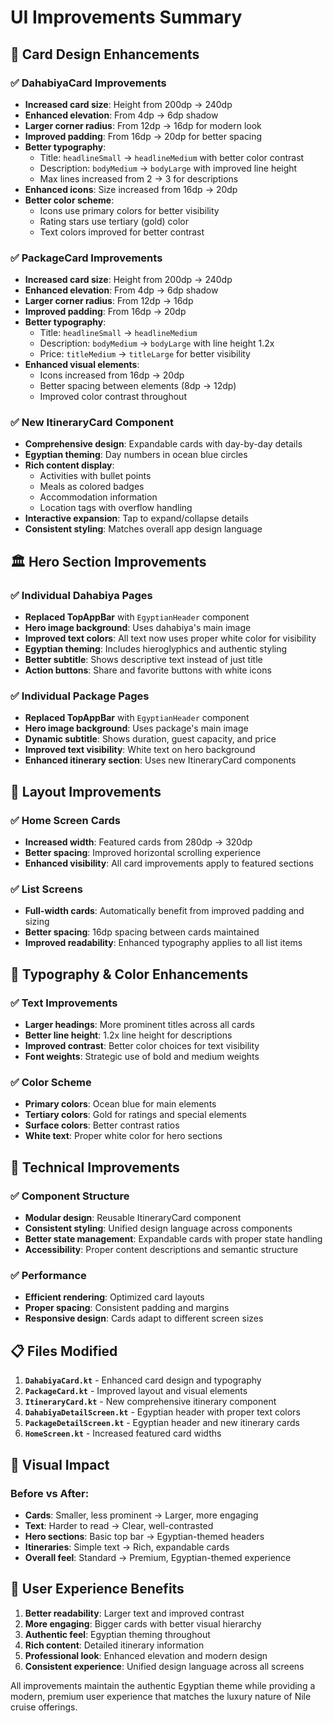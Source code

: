 # UI Improvements Summary

## 🎨 Card Design Enhancements

### ✅ **DahabiyaCard Improvements**
- **Increased card size**: Height from 200dp → 240dp
- **Enhanced elevation**: From 4dp → 6dp shadow
- **Larger corner radius**: From 12dp → 16dp for modern look
- **Improved padding**: From 16dp → 20dp for better spacing
- **Better typography**: 
  - Title: `headlineSmall` → `headlineMedium` with better color contrast
  - Description: `bodyMedium` → `bodyLarge` with improved line height
  - Max lines increased from 2 → 3 for descriptions
- **Enhanced icons**: Size increased from 16dp → 20dp
- **Better color scheme**: 
  - Icons use primary colors for better visibility
  - Rating stars use tertiary (gold) color
  - Text colors improved for better contrast

### ✅ **PackageCard Improvements**
- **Increased card size**: Height from 200dp → 240dp
- **Enhanced elevation**: From 4dp → 6dp shadow
- **Larger corner radius**: From 12dp → 16dp
- **Improved padding**: From 16dp → 20dp
- **Better typography**:
  - Title: `headlineSmall` → `headlineMedium`
  - Description: `bodyMedium` → `bodyLarge` with line height 1.2x
  - Price: `titleMedium` → `titleLarge` for better visibility
- **Enhanced visual elements**:
  - Icons increased from 16dp → 20dp
  - Better spacing between elements (8dp → 12dp)
  - Improved color contrast throughout

### ✅ **New ItineraryCard Component**
- **Comprehensive design**: Expandable cards with day-by-day details
- **Egyptian theming**: Day numbers in ocean blue circles
- **Rich content display**:
  - Activities with bullet points
  - Meals as colored badges
  - Accommodation information
  - Location tags with overflow handling
- **Interactive expansion**: Tap to expand/collapse details
- **Consistent styling**: Matches overall app design language

## 🏛️ Hero Section Improvements

### ✅ **Individual Dahabiya Pages**
- **Replaced TopAppBar** with `EgyptianHeader` component
- **Hero image background**: Uses dahabiya's main image
- **Improved text colors**: All text now uses proper white color for visibility
- **Egyptian theming**: Includes hieroglyphics and authentic styling
- **Better subtitle**: Shows descriptive text instead of just title
- **Action buttons**: Share and favorite buttons with white icons

### ✅ **Individual Package Pages**
- **Replaced TopAppBar** with `EgyptianHeader` component
- **Hero image background**: Uses package's main image
- **Dynamic subtitle**: Shows duration, guest capacity, and price
- **Improved text visibility**: White text on hero background
- **Enhanced itinerary section**: Uses new ItineraryCard components

## 📱 Layout Improvements

### ✅ **Home Screen Cards**
- **Increased width**: Featured cards from 280dp → 320dp
- **Better spacing**: Improved horizontal scrolling experience
- **Enhanced visibility**: All card improvements apply to featured sections

### ✅ **List Screens**
- **Full-width cards**: Automatically benefit from improved padding and sizing
- **Better spacing**: 16dp spacing between cards maintained
- **Improved readability**: Enhanced typography applies to all list items

## 🎯 Typography & Color Enhancements

### ✅ **Text Improvements**
- **Larger headings**: More prominent titles across all cards
- **Better line height**: 1.2x line height for descriptions
- **Improved contrast**: Better color choices for text visibility
- **Font weights**: Strategic use of bold and medium weights

### ✅ **Color Scheme**
- **Primary colors**: Ocean blue for main elements
- **Tertiary colors**: Gold for ratings and special elements
- **Surface colors**: Better contrast ratios
- **White text**: Proper white color for hero sections

## 🔧 Technical Improvements

### ✅ **Component Structure**
- **Modular design**: Reusable ItineraryCard component
- **Consistent styling**: Unified design language across components
- **Better state management**: Expandable cards with proper state handling
- **Accessibility**: Proper content descriptions and semantic structure

### ✅ **Performance**
- **Efficient rendering**: Optimized card layouts
- **Proper spacing**: Consistent padding and margins
- **Responsive design**: Cards adapt to different screen sizes

## 📋 Files Modified

1. **`DahabiyaCard.kt`** - Enhanced card design and typography
2. **`PackageCard.kt`** - Improved layout and visual elements
3. **`ItineraryCard.kt`** - New comprehensive itinerary component
4. **`DahabiyaDetailScreen.kt`** - Egyptian header with proper text colors
5. **`PackageDetailScreen.kt`** - Egyptian header and new itinerary cards
6. **`HomeScreen.kt`** - Increased featured card widths

## 🎨 Visual Impact

### Before vs After:
- **Cards**: Smaller, less prominent → Larger, more engaging
- **Text**: Harder to read → Clear, well-contrasted
- **Hero sections**: Basic top bar → Egyptian-themed headers
- **Itineraries**: Simple text → Rich, expandable cards
- **Overall feel**: Standard → Premium, Egyptian-themed experience

## 🚀 User Experience Benefits

1. **Better readability**: Larger text and improved contrast
2. **More engaging**: Bigger cards with better visual hierarchy
3. **Authentic feel**: Egyptian theming throughout
4. **Rich content**: Detailed itinerary information
5. **Professional look**: Enhanced elevation and modern design
6. **Consistent experience**: Unified design language across all screens

All improvements maintain the authentic Egyptian theme while providing a modern, premium user experience that matches the luxury nature of Nile cruise offerings.
